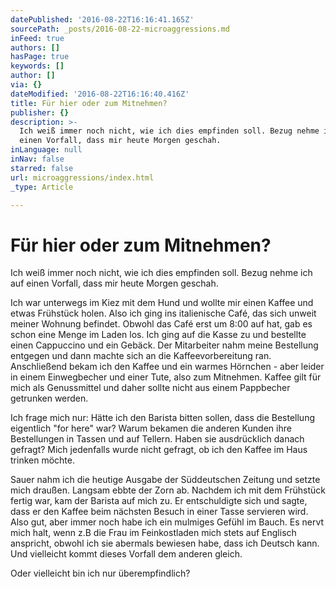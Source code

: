 ```yaml
---
datePublished: '2016-08-22T16:16:41.165Z'
sourcePath: _posts/2016-08-22-microaggressions.md
inFeed: true
authors: []
hasPage: true
keywords: []
author: []
via: {}
dateModified: '2016-08-22T16:16:40.416Z'
title: Für hier oder zum Mitnehmen?
publisher: {}
description: >-
  Ich weiß immer noch nicht, wie ich dies empfinden soll. Bezug nehme ich auf
  einen Vorfall, dass mir heute Morgen geschah. 
inLanguage: null
inNav: false
starred: false
url: microaggressions/index.html
_type: Article

---
```

# Für hier oder zum Mitnehmen?

Ich weiß immer noch nicht, wie ich dies empfinden soll. Bezug nehme ich auf einen Vorfall, dass mir heute Morgen geschah. 

Ich war unterwegs im Kiez mit dem Hund und wollte mir einen Kaffee und etwas Frühstück holen. Also ich ging ins italienische Café, das sich unweit meiner Wohnung befindet. Obwohl das Café erst um 8:00 auf hat, gab es schon eine Menge im Laden los. Ich ging auf die Kasse zu und bestellte einen Cappuccino und ein Gebäck. Der Mitarbeiter nahm meine Bestellung entgegen und dann machte sich an die Kaffeevorbereitung ran. Anschließend bekam ich den Kaffee und ein warmes Hörnchen - aber leider in einem Einwegbecher und einer Tute, also zum Mitnehmen. Kaffee gilt für mich als Genussmittel und daher sollte nicht aus einem Pappbecher getrunken werden.

Ich frage mich nur: Hätte ich den Barista bitten sollen, dass die Bestellung eigentlich "for here" war? Warum bekamen die anderen Kunden ihre Bestellungen in Tassen und auf Tellern. Haben sie ausdrücklich danach gefragt? Mich jedenfalls wurde nicht gefragt, ob ich den Kaffee im Haus trinken möchte.

Sauer nahm ich die heutige Ausgabe der Süddeutschen Zeitung und setzte mich draußen. Langsam ebbte der Zorn ab. Nachdem ich mit dem Frühstück fertig war, kam der Barista auf mich zu. Er entschuldigte sich und sagte, dass er den Kaffee beim nächsten Besuch in einer Tasse servieren wird. Also gut, aber immer noch habe ich ein mulmiges Gefühl im Bauch. Es nervt mich halt, wenn z.B die Frau im Feinkostladen mich stets auf Englisch anspricht, obwohl ich sie abermals bewiesen habe, dass ich Deutsch kann. Und vielleicht kommt dieses Vorfall dem anderen gleich.

Oder vielleicht bin ich nur überempfindlich?